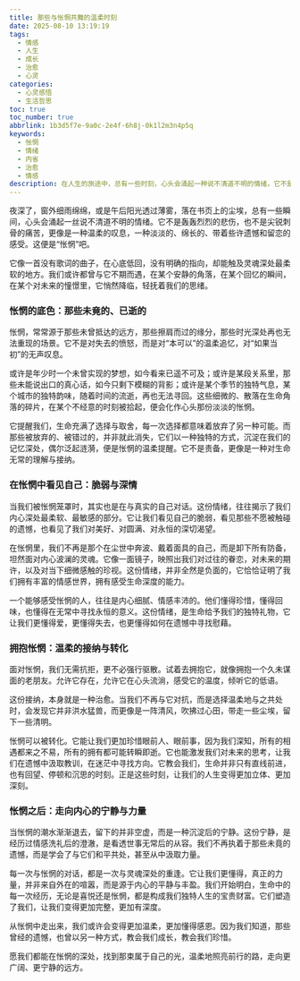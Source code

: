 ```yaml
---
title: 那些与怅惘共舞的温柔时刻
date: 2025-08-10 13:19:19
tags:
  - 情感
  - 人生
  - 成长
  - 治愈
  - 心灵
categories:
  - 心灵感悟
  - 生活哲思
toc: true
toc_number: true
abbrlink: 1b3d5f7e-9a0c-2e4f-6h8j-0k1l2m3n4p5q
keywords:
  - 怅惘
  - 情绪
  - 内省
  - 治愈
  - 情感
description: 在人生的旅途中，总有一些时刻，心头会涌起一种说不清道不明的情绪，它不是纯粹的悲伤，也不是简单的失落，更像是一种温柔的叹息，一种对过往的眷恋，对未知的迷茫，对当下细微感触的沉吟。这便是“怅惘”吧。它如同一缕轻烟，悄然弥漫，却又深远绵长，引人深思。
---
```


夜深了，窗外细雨绵绵，或是午后阳光透过薄雾，落在书页上的尘埃，总有一些瞬间，心头会涌起一丝说不清道不明的情绪。它不是轰轰烈烈的悲伤，也不是尖锐刺骨的痛苦，更像是一种温柔的叹息，一种淡淡的、绵长的、带着些许遗憾和留恋的感受。这便是“怅惘”吧。

它像一首没有歌词的曲子，在心底低回，没有明确的指向，却能触及灵魂深处最柔软的地方。我们或许都曾与它不期而遇，在某个安静的角落，在某个回忆的瞬间，在某个对未来的憧憬里，它悄然降临，轻抚着我们的思绪。

### 怅惘的底色：那些未竟的、已逝的

怅惘，常常源于那些未曾抵达的远方，那些擦肩而过的缘分，那些时光深处再也无法重现的场景。它不是对失去的愤怒，而是对“本可以”的温柔追忆，对“如果当初”的无声叹息。

或许是年少时一个未曾实现的梦想，如今看来已遥不可及；或许是某段关系里，那些未能说出口的真心话，如今只剩下模糊的背影；或许是某个季节的独特气息，某个城市的独特韵味，随着时间的流逝，再也无法寻回。这些细微的、散落在生命角落的碎片，在某个不经意的时刻被拾起，便会化作心头那份淡淡的怅惘。

它提醒我们，生命充满了选择与取舍，每一次选择都意味着放弃了另一种可能。而那些被放弃的、被错过的，并非就此消失，它们以一种独特的方式，沉淀在我们的记忆深处，偶尔泛起涟漪，便是怅惘的温柔提醒。它不是责备，更像是一种对生命无常的理解与接纳。

### 在怅惘中看见自己：脆弱与深情

当我们被怅惘笼罩时，其实也是在与真实的自己对话。这份情绪，往往揭示了我们内心深处最柔软、最敏感的部分。它让我们看见自己的脆弱，看见那些不愿被触碰的遗憾，也看见了我们对美好、对圆满、对永恒的深切渴望。

在怅惘里，我们不再是那个在尘世中奔波、戴着面具的自己，而是卸下所有防备，坦然面对内心波澜的灵魂。它像一面镜子，映照出我们对过往的眷恋，对未来的期许，以及对当下细微感触的珍视。这份情绪，并非全然是负面的，它恰恰证明了我们拥有丰富的情感世界，拥有感受生命深度的能力。

一个能够感受怅惘的人，往往是内心细腻、情感丰沛的。他们懂得珍惜，懂得回味，也懂得在无常中寻找永恒的意义。这份情绪，是生命给予我们的独特礼物，它让我们更懂得爱，更懂得失去，也更懂得如何在遗憾中寻找慰藉。

### 拥抱怅惘：温柔的接纳与转化

面对怅惘，我们无需抗拒，更不必强行驱散。试着去拥抱它，就像拥抱一个久未谋面的老朋友。允许它存在，允许它在心头流淌，感受它的温度，倾听它的低语。

这份接纳，本身就是一种治愈。当我们不再与它对抗，而是选择温柔地与之共处时，会发现它并非洪水猛兽，而更像是一阵清风，吹拂过心田，带走一些尘埃，留下一些清明。

怅惘可以被转化。它能让我们更加珍惜眼前人、眼前事，因为我们深知，所有的相遇都来之不易，所有的拥有都可能转瞬即逝。它也能激发我们对未来的思考，让我们在遗憾中汲取教训，在迷茫中寻找方向。它教会我们，生命并非只有直线前进，也有回望、停顿和沉思的时刻。正是这些时刻，让我们的人生变得更加立体、更加深刻。

### 怅惘之后：走向内心的宁静与力量

当怅惘的潮水渐渐退去，留下的并非空虚，而是一种沉淀后的宁静。这份宁静，是经历过情感洗礼后的澄澈，是看透世事无常后的从容。我们不再执着于那些未竟的遗憾，而是学会了与它们和平共处，甚至从中汲取力量。

每一次与怅惘的对话，都是一次与灵魂深处的重逢。它让我们更懂得，真正的力量，并非来自外在的喧嚣，而是源于内心的平静与丰盈。我们开始明白，生命中的每一次经历，无论是喜悦还是怅惘，都是构成我们独特人生的宝贵财富。它们塑造了我们，让我们变得更加完整，更加有深度。

从怅惘中走出来，我们或许会变得更加温柔，更加懂得感恩。因为我们知道，那些曾经的遗憾，也曾以另一种方式，教会我们成长，教会我们珍惜。

愿我们都能在怅惘的深处，找到那束属于自己的光，温柔地照亮前行的路，走向更广阔、更宁静的远方。